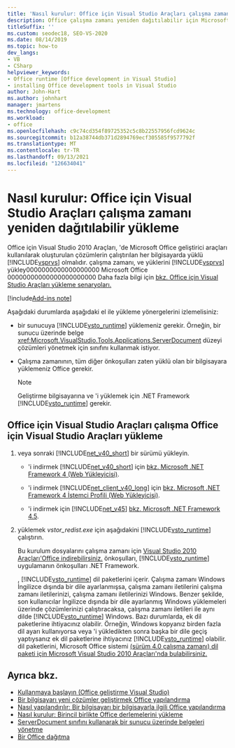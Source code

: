 ```yaml
---
title: 'Nasıl kurulur: Office için Visual Studio Araçları çalışma zamanı yeniden dağıtılabilir yükleme'
description: Office çalışma zamanı yeniden dağıtılabilir için Microsoft Visual Studio 2010 Araçları'Office nasıl yükleyebilirsiniz?
titleSuffix: ''
ms.custom: seodec18, SEO-VS-2020
ms.date: 08/14/2019
ms.topic: how-to
dev_langs:
- VB
- CSharp
helpviewer_keywords:
- Office runtime [Office development in Visual Studio]
- installing Office development tools in Visual Studio
author: John-Hart
ms.author: johnhart
manager: jmartens
ms.technology: office-development
ms.workload:
- office
ms.openlocfilehash: c9c74cd354f89725352c5c8b22557956fcd9624c
ms.sourcegitcommit: b12a38744db371d2894769ecf305585f9577792f
ms.translationtype: MT
ms.contentlocale: tr-TR
ms.lasthandoff: 09/13/2021
ms.locfileid: "126634041"
---
```

# <a name="how-to-install-the-visual-studio-tools-for-office-runtime-redistributable"></a>Nasıl kurulur: Office için Visual Studio Araçları çalışma zamanı yeniden dağıtılabilir yükleme
  Office için Visual Studio 2010 Araçları, 'de Microsoft Office geliştirici araçları kullanılarak oluşturulan çözümlerin çalıştırılan her bilgisayarda yüklü [!INCLUDE[vsprvs](../sharepoint/includes/vsprvs-md.md)] olmalıdır. çalışma zamanı, ve yüklerini [!INCLUDE[vsprvs](../sharepoint/includes/vsprvs-md.md)] yükley0000000000000000000 Microsoft Office 00000000000000000000000 Daha fazla bilgi için [bkz. Office için Visual Studio Araçları yükleme senaryoları.](../vsto/visual-studio-tools-for-office-runtime-installation-scenarios.md)

[!include[Add-ins note](includes/addinsnote.md)]

 Aşağıdaki durumlarda aşağıdaki el ile yükleme yönergelerini izlemelisiniz:

- bir sunucuya [!INCLUDE[vsto_runtime](../vsto/includes/vsto-runtime-md.md)] yüklemeniz gerekir. Örneğin, bir sunucu üzerinde belge <xref:Microsoft.VisualStudio.Tools.Applications.ServerDocument> düzeyi çözümleri yönetmek için sınıfını kullanmak istiyor.

- Çalışma zamanının, tüm diğer önkoşulları zaten yüklü olan bir bilgisayara yüklemeniz Office gerekir.

    > [!NOTE]
    > Geliştirme bilgisayarına ve 'i yüklemek için .NET Framework [!INCLUDE[vsto_runtime](../vsto/includes/vsto-runtime-md.md)] gerekir.

## <a name="to-install-the-visual-studio-tools-for-office-runtime"></a>Office için Visual Studio Araçları çalışma Office için Visual Studio Araçları yükleme

1. veya sonraki [!INCLUDE[net_v40_short](../sharepoint/includes/net-v40-short-md.md)] bir sürümü yükleyin.

    - 'i indirmek [!INCLUDE[net_v40_short](../sharepoint/includes/net-v40-short-md.md)] için [bkz. Microsoft .NET Framework 4 (Web Yükleyicisi)](https://www.microsoft.com/download/details.aspx?id=17851).

    - 'i indirmek [!INCLUDE[net_client_v40_long](../vsto/includes/net-client-v40-long-md.md)] için [bkz. Microsoft .NET Framework 4 İstemci Profili (Web Yükleyicisi)](https://www.microsoft.com/download/details.aspx?id=17113).

    - 'i indirmek için [!INCLUDE[net_v45](../vsto/includes/net-v45-md.md)] [bkz. Microsoft .NET Framework 4.5](https://www.microsoft.com/download/details.aspx?id=30653).

2. yüklemek *vstor_redist.exe* için aşağıdakini [!INCLUDE[vsto_runtime](../vsto/includes/vsto-runtime-md.md)] çalıştırın.

     Bu kurulum dosyalarını çalışma zamanı için [Visual Studio 2010 Araçları'Office indirebilirsiniz.](https://www.microsoft.com/download/details.aspx?id=56961) önkoşulları, [!INCLUDE[vsto_runtime](../vsto/includes/vsto-runtime-md.md)] uygulamanın önkoşulları .NET Framework.

     , [!INCLUDE[vsto_runtime](../vsto/includes/vsto-runtime-md.md)] dil paketlerini içerir. Çalışma zamanı Windows İngilizce dışında bir dile ayarlanmışsa, çalışma zamanı iletilerini çalışma zamanı iletilerinizi, çalışma zamanı iletilerinizi Windows. Benzer şekilde, son kullanıcılar İngilizce dışında bir dile ayarlanmış Windows yüklemeleri üzerinde çözümlerinizi çalıştıracaksa, çalışma zamanı iletileri ile aynı dilde [!INCLUDE[vsto_runtime](../vsto/includes/vsto-runtime-md.md)] Windows. Bazı durumlarda, ek dil paketlerine ihtiyacınız olabilir. Örneğin, Windows kopyanız birden fazla dil ayarı kullanıyorsa veya 'i yükledikten sonra başka bir dile geçiş yaptıysanız ek dil paketlerine ihtiyacınız [!INCLUDE[vsto_runtime](../vsto/includes/vsto-runtime-md.md)] olabilir. dil paketlerini, Microsoft Office sistemi [(sürüm 4.0 çalışma zamanı) dil paketi için Microsoft Visual Studio 2010 Araçları'nda bulabilirsiniz.](https://www.microsoft.com/download/details.aspx?id=54246)

## <a name="see-also"></a>Ayrıca bkz.
- [Kullanmaya başlayın &#40;Office geliştirme Visual Studio&#41;](../vsto/getting-started-office-development-in-visual-studio.md)
- [Bir bilgisayarı yeni çözümler geliştirmek Office yapılandırma](../vsto/configuring-a-computer-to-develop-office-solutions.md)
- [Nasıl yapılandırılır: Bir bilgisayarı bir bilgisayarla ilgili Office yapılandırma](../vsto/how-to-configure-a-computer-to-develop-office-solutions.md)
- [Nasıl kurulur: Birincil birlikte Office derlemelerini yükleme](../vsto/how-to-install-office-primary-interop-assemblies.md)
- [ServerDocument sınıfını kullanarak bir sunucu üzerinde belgeleri yönetme](../vsto/managing-documents-on-a-server-by-using-the-serverdocument-class.md)
- [Bir Office dağıtma](../vsto/deploying-an-office-solution.md)
